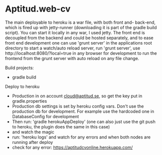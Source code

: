 Aptitud.web-cv
=============

The main deployable to heroku is a war file, with both front and- back-end, which is fired up with jetty-runner (downloading it is part of the
gradle build script). You can start it locally in any war, I used jetty. The front end is decoupled from the backend and
could be hosted separately, and to ease front end development one can use 'grunt server' in the applications root directory
to start a watch/auto reload server, run 'grunt server', use http://localhost:8080/?local=true in any browser for development
to run the frontend from the grunt server with auto reload on any file change.


Build projects:
  - gradle build

Deploy to heroku
  - Production in on account cloud@aptitud.se, so get the key put in gradle.properties
  - Production db settings is set by heroku config vars. Don't use the production db for development.
    For example use the hardcoded one in DatabaseConfig for development
  - Then run: 'gradle herokuAppDeploy' (one can also just use the git push to heroku, the plugin does the same in this case)
  - and watch the magic
  - run: 'heroku logs' and watch for any errors and when both nodes are running after deploy
  - check for any error: https://aptitudcvonline.herokuapp.com/



